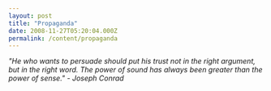 ```yaml
---
layout: post
title: "Propaganda"
date: 2008-11-27T05:20:04.000Z
permalink: /content/propaganda
---
```


<cite>"He who wants to persuade should put his trust not in the right argument, but in the right word. The power of sound has always been greater than the power of sense." - Joseph Conrad</cite>
